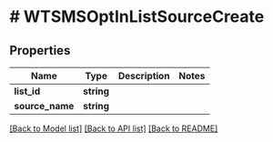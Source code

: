 # # WTSMSOptInListSourceCreate

## Properties

Name | Type | Description | Notes
------------ | ------------- | ------------- | -------------
**list_id** | **string** |  |
**source_name** | **string** |  |

[[Back to Model list]](../../README.md#models) [[Back to API list]](../../README.md#endpoints) [[Back to README]](../../README.md)
